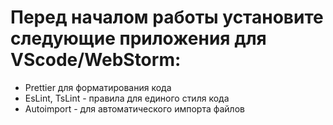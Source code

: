 # Перед началом работы установите следующие приложения для VScode/WebStorm:

- Prettier для форматирования кода
- EsLint, TsLint - правила для единого стиля кода
- Autoimport - для автоматического импорта файлов
